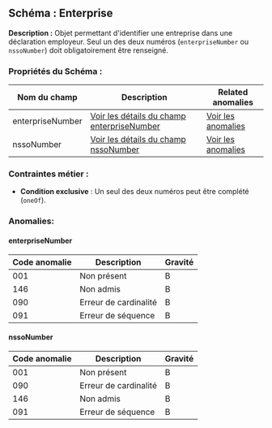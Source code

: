 ## Schéma : Enterprise

**Description :**
Objet permettant d'identifier une entreprise dans une déclaration employeur. Seul un des deux numéros (`enterpriseNumber` ou `nssoNumber`) doit obligatoirement être renseigné.

### Propriétés du Schéma :

| Nom du champ      |  Description                                                               | Related anomalies   |
|-------------------|----------------------------------------------------------------------------|---------------------|
| enterpriseNumber  | [Voir les détails du champ enterpriseNumber](../field/enterpriseNumber.md) | [Voir les anomalies](#enterprisenumber)  |
| nssoNumber        | [Voir les détails du champ nssoNumber](../field/nssoNumber.md)             |[Voir les anomalies](#nssonumber)   |



### Contraintes métier :

* **Condition exclusive** : Un seul des deux numéros peut être complété (`oneOf`).

### Anomalies:

#### enterpriseNumber

| Code anomalie | Description                        | Gravité |
| ------------- | ---------------------------------- | ------- |
| 001     | Non présent                        | B       |
| 146     | Non admis                          | B       |
| 090     | Erreur de cardinalité              | B       |
| 091     | Erreur de séquence                 | B       |

#### nssoNumber

| Code anomalie | Description                                     | Gravité |
| ------------- | ----------------------------------------------- | ------- |
| 001     | Non présent                                     | B       |
| 090     | Erreur de cardinalité                           | B       |
| 146     | Non admis                                       | B       |
| 091     | Erreur de séquence                              | B       |
